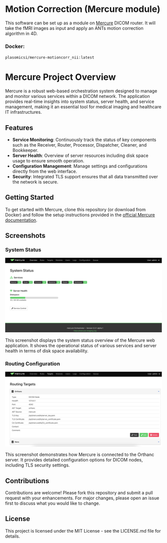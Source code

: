 # Motion Correction (Mercure module) 
This software can be set up as a module on [Mercure](https://mercure-imaging.org/docs/#) DICOM router. It will take the fMRI images as input and apply an ANTs motion correction algorithm in 4D. 

### Docker:
``plasomicsi/mercure-motioncorr_nii:latest``

# Mercure Project Overview

Mercure is a robust web-based orchestration system designed to manage and monitor various services within a DICOM network. The application provides real-time insights into system status, server health, and service management, making it an essential tool for medical imaging and healthcare IT infrastructures.

## Features

- **Service Monitoring**: Continuously track the status of key components such as the Receiver, Router, Processor, Dispatcher, Cleaner, and Bookkeeper.
- **Server Health**: Overview of server resources including disk space usage to ensure smooth operation.
- **Configuration Management**: Manage settings and configurations directly from the web interface.
- **Security**: Integrated TLS support ensures that all data transmitted over the network is secure.

## Getting Started

To get started with Mercure, clone this repository (or download from Docker) and follow the setup instructions provided in the [official Mercure documentation](https://mercure-imaging.org/docs/#).

## Screenshots

### System Status

![System Status](imgs/status.png)

This screenshot displays the system status overview of the Mercure web application. It shows the operational status of various services and server health in terms of disk space availability.

### Routing Configuration

![Routing Configuration](imgs/routing.png)

This screenshot demonstrates how Mercure is connected to the Orthanc server. It provides detailed configuration options for DICOM nodes, including TLS security settings.

## Contributions

Contributions are welcome! Please fork this repository and submit a pull request with your enhancements. For major changes, please open an issue first to discuss what you would like to change.

## License

This project is licensed under the MIT License - see the LICENSE.md file for details.

